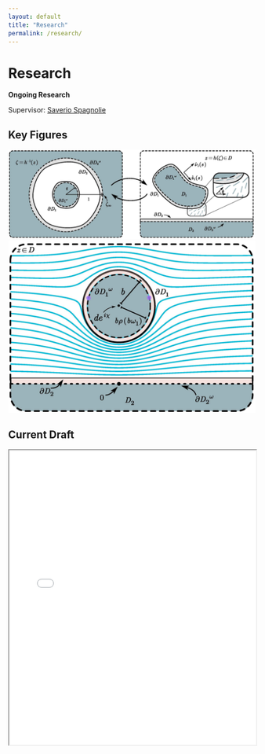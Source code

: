 ```yaml
---
layout: default
title: "Research"
permalink: /research/
---
```


# Research
**Ongoing Research**

Supervisor: [Saverio Spagnolie](https://people.math.wisc.edu/~spagnolie/)

## Key Figures
![Conformal Mapping](/LC/figures/conformal_mapping.jpg)
![Integral Curves](/LC/figures/integral_curves.jpg)

## Current Draft
<iframe src="/LC/Interaction_of_an_immersed_body_in_a_semi_infinite_nematic_liquid_crystal.pdf" width="100%" height="600px">
    This browser does not support PDFs. Please download the PDF to view it: 
    <a href="/LC/Interaction_of_an_immersed_body_in_a_semi_infinite_nematic_liquid_crystal.pdf">Download PDF</a>.
</iframe>
